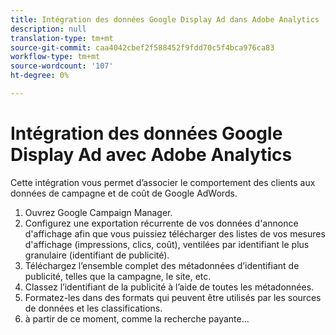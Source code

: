 ```yaml
---
title: Intégration des données Google Display Ad dans Adobe Analytics
description: null
translation-type: tm+mt
source-git-commit: caa4042cbef2f588452f9fdd70c5f4bca976ca83
workflow-type: tm+mt
source-wordcount: '107'
ht-degree: 0%

---
```



# Intégration des données Google Display Ad avec Adobe Analytics

Cette intégration vous permet d’associer le comportement des clients aux données de campagne et de coût de Google AdWords.


1. Ouvrez Google Campaign Manager.
1. Configurez une exportation récurrente de vos données d&#39;annonce d&#39;affichage afin que vous puissiez télécharger des listes de vos mesures d&#39;affichage (impressions, clics, coût), ventilées par identifiant le plus granulaire (identifiant de publicité).
1. Téléchargez l’ensemble complet des métadonnées d’identifiant de publicité, telles que la campagne, le site, etc.
1. Classez l’identifiant de la publicité à l’aide de toutes les métadonnées.
1. Formatez-les dans des formats qui peuvent être utilisés par les sources de données et les classifications.
1. à partir de ce moment, comme la recherche payante...
